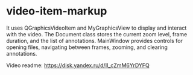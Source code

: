 # video-item-markup
It uses QGraphicsVideoItem and MyGraphicsView to display and interact with the video. The Document class stores the current zoom level, frame duration, and the list of annotations. MainWindow provides controls for opening files, navigating between frames, zooming, and clearing annotations.  

Video readme: https://disk.yandex.ru/d/II_cZmM6YrDYFQ
